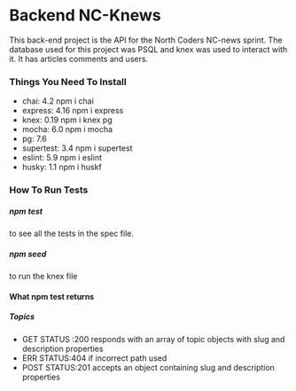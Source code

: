 <h1>Backend NC-Knews</h1>

This back-end project is the API for the North Coders NC-news sprint. The database used for this project was PSQL and knex was used to interact with it. It has articles comments and users.


<h3>Things You Need To Install</h3>


<ul>
<li>chai: 4.2 npm i chai</li>
<li>express: 4.16 npm i express</li>
<li>knex: 0.19 npm i knex pg</li>
<li>mocha: 6.0 npm i mocha</li>
<li>pg: 7.6</li>
<li>supertest: 3.4 npm i supertest</li>
<li>eslint: 5.9 npm i eslint</li>
<li>husky: 1.1 npm i huskf</li>
</ul>

<h3>How To Run Tests </h3>

<h5>npm test</h5>to see all the tests in the spec file.
<h5> npm seed</h5> to run the knex file

<h4>What npm test returns </h4>

<h5>Topics </h5>

<ul><li> GET STATUS :200 responds with an array of topic objects with slug and description properties </li>
<li>ERR STATUS:404 if incorrect path used</li>
<li>POST STATUS:201 accepts an object containing slug and description properties
  </li></ul>